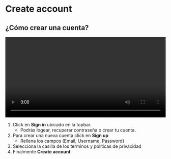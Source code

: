 # Create account

## ¿Cómo crear una cuenta?

<video width="100%" controls autoplay>
    <source src="../src/manual/profile/signin.webm" type="video/webm">
</video>

1. Click en **Sign in** ubicado en la topbar.
   - Podrás logear, recuperar contraseña o crear tu cuenta.
2. Para crear una nueva cuenta click en **Sign up**
   - Rellena los campos (Email, Username, Password)
3. Selecciona la casilla de los terminos y políticas de privacidad
4. Finalmente **Create account**

